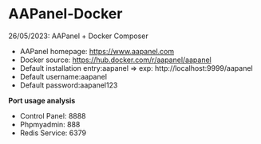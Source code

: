 # AAPanel-Docker
26/05/2023: AAPanel + Docker Composer

- AAPanel homepage: https://www.aapanel.com
- Docker source: https://hub.docker.com/r/aapanel/aapanel
- Default installation entry:aapanel => exp: http://localhost:9999/aapanel
- Default username:aapanel
- Default password:aapanel123

<b>Port usage analysis</b>
- Control Panel: 8888
- Phpmyadmin: 888
- Redis Service: 6379
